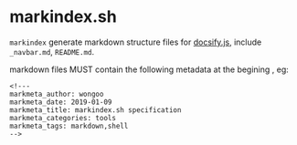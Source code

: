 <!---
markmeta_author: wongoo
markmeta_date: 2019-01-09
markmeta_title: markindex.sh specification
markmeta_categories: 工具
markmeta_tags: markdown,shell
-->

# markindex.sh 

`markindex` generate markdown structure files for [docsify.js](https://github.com/docsifyjs/docsify), include `_navbar.md`, `README.md`. 

markdown files MUST contain the following metadata at the begining , eg:
```
<!---
markmeta_author: wongoo
markmeta_date: 2019-01-09
markmeta_title: markindex.sh specification
markmeta_categories: tools
markmeta_tags: markdown,shell
-->
```

